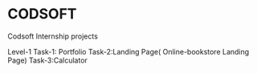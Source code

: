 # CODSOFT
Codsoft Internship projects

Level-1
Task-1: Portfolio
Task-2:Landing Page( Online-bookstore Landing Page)
Task-3:Calculator
